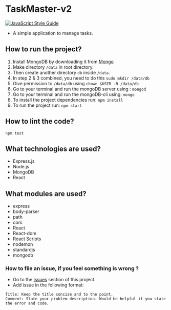 # TaskMaster-v2
[![JavaScript Style Guide](https://img.shields.io/badge/code_style-standard-brightgreen.svg)](https://standardjs.com)

* A simple application to manage tasks.

## How to run the project?
1. Install MongoDB by downloading it from [Mongo](https://www.mongodb.com/download-center)
2. Make directory ```/data``` in root directory.
3. Then create another directory ```db``` inside ```/data```.
4. In step 2 & 3 combined, you need to do this ```sudo mkdir /data/db```
5. Give permission to  ```/data/db``` using ```chown $USER -R /data/db``` 
6. Go to your terminal and run the mongoDB server using : ```mongod```
7. Go to your terminal and run the mongoDB-cli using: ```mongo```
8. To install the project dependencies run: ```npm install```
9. To run the project run: ```npm start```

## How to lint the code?

```npm test```

## What technologies are used?
* Express.js
* Node.js
* MongoDB
* React

## What modules are used?
* express
* body-parser
* path
* cors
* React
* React-dom
* React Scripts
* nodemon
* standardjs
* mongodb

### How to file an issue, if you feel something is wrong ?
* Go to the [issues](https://github.com/anirudhbs/taskMaster-v2/issues) section of this project.
* Add issue in the following format:

```
Title: Keep the title concise and to the point.
Comment: State your problem description. Would be helpful if you state the error and code.
```